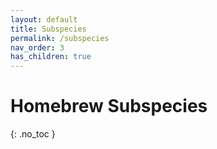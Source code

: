 ```yaml
---
layout: default
title: Subspecies
permalink: /subspecies
nav_order: 3
has_children: true
---
```


# Homebrew Subspecies
{: .no_toc }

